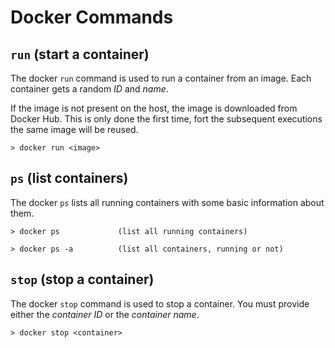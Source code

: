 # Docker Commands

## ```run``` (start a container)

The docker ```run``` command is used to run a container from an image. Each container gets a random *ID* and *name*.

If the image is not present on the host, the image is downloaded from Docker Hub. This is only done the first time, fort the subsequent executions the same image will be reused.

    > docker run <image>

## ```ps``` (list containers)

The docker ```ps``` lists all running containers with some basic information about them.

    > docker ps             (list all running containers)

    > docker ps -a          (list all containers, running or not)

## ```stop``` (stop a container)

The docker ```stop``` command is used to stop a container. You must provide either the *container ID* or the *container name*.

    > docker stop <container>